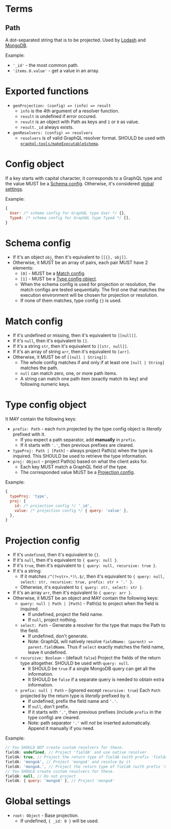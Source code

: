 # Terms

## Path
A dot-separated string that is to be projected. Used by [Lodash](https://lodash.com/docs/4.17.5#get) and [MongoDB](https://docs.mongodb.com/manual/core/document/#document-dot-notation).

Example:
- `'_id'` - the most common path.
- `'items.0.value'` - get a value in an array.

# Exported functions
- `genProjection: (config) => (info) => result`
  - `info` is the 4th argument of a resolver function.
  - `result` is undefined if error occured.
  - `result` is an object with Path as keys and `1` or `0` as value.
  - `result._id` always exists.
- `genResolvers: (config) => resolvers`
  - `resolvers` is of valid GraphQL resolver format. SHOULD be used with [`graphql-tools/makeExecutableSchema`](https://github.com/apollographql/graphql-tools).

# Config object

If a key starts with capital character, it corresponds to a GraphQL type and the value MUST be a [Schema config](schema-config).
Otherwise, it's considered [global settings](global-settings).

Example:
```js
{
  User: /* schema config for GraphQL type User */ {},
  TypeA: /* schema config for GraphQL type TypeA */ [],
}
```

# Schema config

- If it's an object `obj`, then it's equivalent to `[[{}, obj]]`.
- Otherwise, it MUST be an array of pairs, each pair MUST have 2 elements:
  - `[0]` - MUST be a [Match config](match-config).
  - `[1]` - MUST be a [Type config object](type-config-object).
  - When the schema config is used for projection or resolution, the match configs are tested sequentially.
    The first one that matches the execution environment will be chosen for projection or resolution.
  - If none of them matches, type config `{}` is used.

# Match config

- If it's undefined or missing, then it's equivalent to `[[null]]`.
- If it's `null`, then it's equivalent to `[]`.
- If it's a string `str`, then it's equivalent to `[[str, null]]`.
- If it's an array of string `arr`, then it's equivalent to `[arr]`.
- Otherwise, it MUST be of `[[null | String]]`:
  - The whole config matches if and only if at least one `[null | String]` matches the path.
  - `null` can match zero, one, or more path items.
  - A string can match one path item (exactly match its key) and following numeric keys.

# Type config object

It MAY contain the following keys:
- `prefix: Path` - each `Path` projected by the type config object is _literally_ prefixed with it.
  - If you expect a path separator, add **manually** in `prefix`.
  - If it starts with `'.'`, then previous prefixes are cleared.
- `typeProj: Path | [Path]` - always project Path(s) when the type is inquired. This SHOULD be used to retrieve the type information.
- `proj: Object` - project Path(s) based on what the client asks for.
  - Each key MUST match a GraphQL field of the type.
  - The corresponded value MUST be a [Projection config](projection-config).

Example:
```js
{
  typeProj: 'type',
  proj: {
    id: /* projection config */ '_id',
    value: /* projection config */ { query: 'value' },
  },
}
```

# Projection config

- If it's `undefined`, then it's equivalent to `{}`.
- If it's `null`, then it's equivalent to `{ query: null }`.
- If it's `true`, then it's equivalent to `{ query: null, recursive: true }`.
- If it's a string:
  - If it matches `/^(?<str>.*)\.$/`, then it's equivalent to `{ query: null, select: str, recursive: true, prefix: str + '.' }`.
  - Otherwise, it's equivalent to `{ query: str, select: str }`.
- If it's an array `arr`, then it's equivalent to `{ query: arr }`.
- Otherwise, it MUST be an object and MAY contain the following keys:
  - `query: null | Path | [Path]` - Path(s) to project when the field is inquired.
    - If undefined, project the field name.
    - If `null`, project nothing.
  - `select: Path` - Generate a resolver for the type that maps the Path to the field.
    - If undefined, don't generate.
    - Note: GraphQL will natively resolve `fieldName: (parent) => parent.fieldName`. Thus if `select` exactly matches the field name, leave it undefined.
  - `recursive: Boolean` - (default `false`) Project the fields of the return type altogether. SHOULD be used with `query: null`.
    - It SHOULD be `true` if a single MongoDB query can get all the information.
    - It SHOULD be `false` if a separate query is needed to obtain extra information.
  - `prefix: null | Path` - (ignored except `recursive: true`) Each `Path` projected by the return type is _literally_ prefixed by it.
    - If undefined, prefix the field name and `'.'`.
    - If `null`, don't prefix.
    - If it starts with `'.'`, then previous prefixes (include `prefix` in the type config) are cleared.
    - Note: path separator `'.'` will _not_ be inserted automatically. Append it manually if you need.

Example:
```js
// You SHOULD NOT create custom resolvers for these.
fieldA: undefined, // Project 'fieldA' and use native resolver
fieldA: true, // Project the return type of fieldA (with prefix 'fieldA.') and use native resolver
fieldA: 'mongoA', // Project 'mongoA' and resolve by it
fieldA: 'mongoA.', // Project the return type of fieldA (with prefix 'mongoA.') and resolve by 'mongoA'
// You SHOULD create custom resolvers for these.
fieldA: null, // Do not project
fieldA: { query: 'mongoA' }, // Project 'mongoA'
```

# Global settings

- `root: Object` - Base projection.
  - If undefined, `{ _id: 0 }` will be used.
